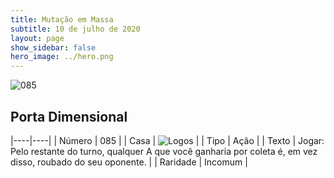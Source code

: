 ```yaml
---
title: Mutação em Massa
subtitle: 10 de julho de 2020
layout: page
show_sidebar: false
hero_image: ../hero.png
---
```


![085](https://cdn.keyforgegame.com/media/card_front/pt/479_085_XHW22F7FH9FM_pt.png)

## Porta Dimensional

|----|----|
| Número | 085 |
| Casa | ![Logos](https://archonarcana.com/images/thumb/c/ce/Logos.png/22px-Logos.png "Logos") |
| Tipo | Ação |
| Texto | Jogar: Pelo restante do turno, qualquer A que você ganharia por coleta é, em vez disso, roubado do seu oponente. |
| Raridade | Incomum |
